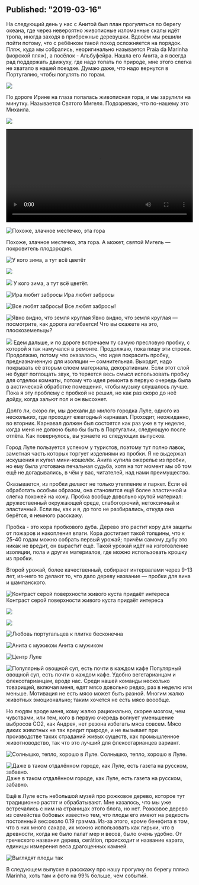 Published: "2019-03-16"
------------------

На следующий день у нас c Анитой был план прогуляться по берегу океана, где через невероятно живописные изломанные скалы идёт тропа, иногда заходя в прибрежные деревушки. Вдвоём мы решили пойти потому, что с ребёнком такой поход осложняется на порядок. Пляж, куда мы собрались, неоригинально называется Praia da Marinha (морской пляж), а посёлок - Альбуфейра. Нашла его Анита, а я всегда рад поддержать движуху, где надо топать по природе, мне этого слегка не хватало в нашей поездке. Думаю даже, что надо вернутся в Португалию, чтобы погулять по горам.

![](IMG_20190220_104708.jpg)


По дороге Ирине на глаза попалась живописная гора, и мы зарулили на минутку. Называется Святого Мигеля. Подозреваю, что по-нашему это Михаила.
  

![](IMG_5552.jpg)

<video width="100%" controls/>
  <source src="/files/VID_20190219_125133.mp4" type="video/mp4">
</video>  


![Похоже, злачное местечко, эта гора](IMG_20190219_124200.jpg)

Похоже, злачное местечко, эта гора. А может, святой Мигель — покровитель плодородия.


![У кого зима, а тут всё цветёт](IMG_5553.jpg)

![](IMG_5569.jpg)

![](IMG_5590.jpg)
У кого зима, а тут всё цветёт.


![Ира любит забросы](IMG_5555.jpg)
Ира любит забросы

![Все любят забросы!](IMG_5560.jpg)
Все любят забросы!


![Явно видно, что земля круглая](IMG_5563.jpg)
Явно видно, что земля круглая — посмотрите, как дорога изгибается! Что вы скажете на это, плоскоземельцы?


![](IMG_5603.jpg)
Едем дальше, и по дороге встречаем ту самую пресловую пробку, с которой я так намучался в ремонте. Продолжаю, пока пишу эти строки. Продолжаю, потому что оказалось, что идея покрасить пробку, предназначенную для изоляции — сомнительная. Выходит, надо покрывать её вторым слоем материала, декоративным. Если этот слой не будет поглощать звук, то теряется весь смысл использовать пробку для отделки комнаты, потому что идея ремонта в первую очередь была в акстической обработке помещения, чтобы музыку слушалось лучше. Пока я эту проблему с пробкой не решил, но как раз скоро до неё дойду, когда зальют пол и он высохнет.

Долго ли, скоро ли, мы доехали до милого городка Луле, одного из нескольких, где проходит ежегодный карнавал. Проходит, неожиданно, во вторник. Карнавал должен был состоятся как раз уже в ту неделю, когда меня не должно было бы быть в Португалии, следующую после отлёта. Как повернулось, вы узнаете из следующих выпусков.

Город Луле пользуется успехом у туристов, поэтому тут полно лавок, заметная часть которых торгует изделиями из пробки. Я не выдержал искушения и купил мини-кошелёк. Анита купила ожерелье из пробки, но ему была уготована печальная судьба, хотя на тот момент мы об 
том ещё не догадывались, в чём у вас, читателей, над нами преимущество.

Оказывается, из пробки делают не только утепление и паркет. Если её обработать особым образом, она становится ещё более эластичной и слегка похожей на кожу. Пробка вообще довольно крутой материал: дружественный окружающей среде, слабогорючий, нетоксичный и эластичный. Если вы, как и я, до того не разбирались, откуда она берётся, я немного расскажу.

Пробка - это кора пробкового дуба. Дерево это растит кору для защиты от пожаров и накопления влаги. Кора достигает такой толщины, что к 25-40 годам можно собрать первый урожай; причём самому дубу это никак не вредит, он вырастит ещё. Такой урожай идёт на изготовление изоляции, пола и других материалов, где можно использовать крошку из пробки.

Второй урожай, более качественный, собирают интервалами через 9-13 лет, из-него то делают то, что дало дереву название — пробки для вина и шампанского.

![Контраст серой поверхности живого куста придаёт интереса](IMG_5631.jpg)
Контраст серой поверхности живого куста придаёт интереса

![](IMG_5650.jpg)

![](IMG_5659.jpg)

![Любовь португальцев к плитке бесконечна](IMG_5664.jpg)

![Анита с мужиком](P13A5197.jpg)
Анита с мужиком

![Центр Луле](P13A5200.jpg)



![Популярный овощной суп, есть почти в каждом кафе](P13A5203.jpg)
Популярный овощной суп, есть почти в каждом кафе. Удобно вегетарианцам и флексотарианцам, вроде нас. Среди нашей команды несколько товарищей, включая меня, едят мясо довольно редко, раз в неделю или меньше. Мотивация не есть мясо может быть разной. Многим жалко животных эмоционально; таким хочется не есть мясо воообще.

Но людям вроде меня, кому жалко рационально, скорее мозгом, чем чувствами, или тем, кого в первую очередь волнует уменьшение выбросов CO2, как Андрея, нет резона избегать мяса совсем. Мясо диких животных не так вредит природе, и не вызывает при производстве таких страданий живых существ, как промышленное животноводство, так что это лучший для флексотарианцев вариант.


![Солнышко, тепло, хорошо в Луле.](P13A5204.jpg)
Солнышко, тепло, хорошо в Луле.

![Даже в таком отдалённом городе, как Луле, есть газета на русском, забавно.](P13A5206.jpg)
Даже в таком отдалённом городе, как Луле, есть газета на русском, забавно.

Ещё в Луле есть небольшой музей про рожковое дерево, которое тут традиционно растят и обрабатывают. Мне казалось, что мы уже встречались с ним на страницах этого блога, но нет. Рожковое дерево из семейства бобовых известно тем, что плоды его имеют на редкость постоянный вес:около  0.19 грамма. Из-за этого, кроме бенефита в том, что в них много сахара, их можно использовать как гирьки, что в древности, когда не было палат мер и весов, было очень удобно. От греческого названия дерева, сerátiοn, происходит и название карата, единицы измерения веса драгоценных камней.

![Выглядят плоды так](Garroves.jpg)

В следующем выпуске я расскажу про нашу прогулку по берегу пляжа Marinha, хоть там и фото на 99% больше, чем событий.

